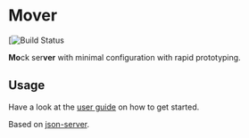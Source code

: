 # Mover

[![Build Status](https://example.gitlab.com/maccoda/mover/badges/main/pipeline.svg)

**Mo**ck ser**ver** with minimal configuration with rapid prototyping.

## Usage

Have a look at the [user guide](https://maccoda.gitlab.io/mover) on how to get started.

Based on [json-server](https://github.com/typicode/json-server).

